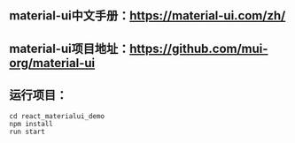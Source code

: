 ## material-ui中文手册：https://material-ui.com/zh/
## material-ui项目地址：https://github.com/mui-org/material-ui
## 运行项目：
```
cd react_materialui_demo
npm install 
run start
```
